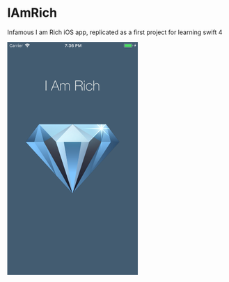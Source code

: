 # IAmRich
Infamous I am Rich iOS app, replicated as a first project for learning swift 4

<img src="/screenshot.png" width="300" />
